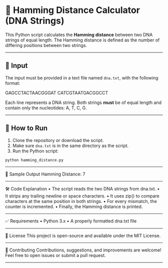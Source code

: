 # 🧬 Hamming Distance Calculator (DNA Strings)

This Python script calculates the **Hamming distance** between two DNA strings of equal length. The Hamming distance is defined as the number of differing positions between two strings.

---

## 📁 Input

The input must be provided in a text file named `dna.txt`, with the following format:

GAGCCTACTAACGGGAT 
CATCGTAATGACGGCCT

Each line represents a DNA string. Both strings **must** be of equal length and contain only the nucleotides: A, T, C, G.

---

## 🚀 How to Run

1. Clone the repository or download the script.
2. Make sure `dna.txt` is in the same directory as the script.
3. Run the Python script:

```bash
python hamming_distance.py
```

---

🧪 Sample Output
Hamming Distance: 7

---
🛠️ Code Explanation
•	The script reads the two DNA strings from dna.txt.
•	It strips any trailing newline or space characters.
•	It uses zip() to compare characters at the same position in both strings.
•	For every mismatch, the counter is incremented.
•	Finally, the Hamming distance is printed.

---

✅ Requirements
•	Python 3.x
•	A properly formatted dna.txt file

---

📄 License
This project is open-source and available under the MIT License.

---

🤝 Contributing
Contributions, suggestions, and improvements are welcome!
Feel free to open issues or submit a pull request.

---
